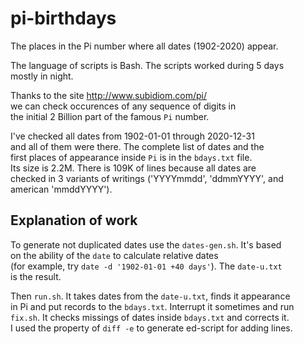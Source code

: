 # pi-birthdays
The places in the Pi number where all dates (1902-2020) appear.

The language of scripts is Bash. The scripts worked during 5 days  
mostly in night.

Thanks to the site http://www.subidiom.com/pi/  
we can check occurences of any sequence of digits in  
the initial 2 Billion part of the famous `Pi` number.  

I've checked all dates from 1902-01-01 through 2020-12-31  
and all of them were there. The complete list of dates and the  
first places of appearance inside `Pi` is in the `bdays.txt` file.  
Its size is 2.2M. There is 109K of lines because all dates are  
checked in 3 variants of writings ('YYYYmmdd', 'ddmmYYYY', and  
american 'mmddYYYY').

## Explanation of work 

To generate not duplicated dates use the `dates-gen.sh`. It's based  
on the ability of the `date` to calculate relative dates  
(for example, try ```date -d '1902-01-01 +40 days'```). The `date-u.txt`  
is the result.

Then `run.sh`. It takes dates from the `date-u.txt`, finds it appearance  
in Pi and put records to the `bdays.txt`. Interrupt it sometimes and run  
`fix.sh`. It checks missings of dates inside `bdays.txt` and corrects it.  
I used the property of `diff -e` to generate ed-script for adding lines.
